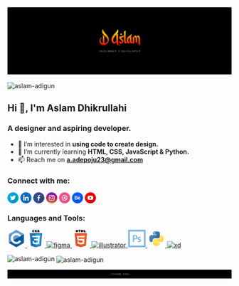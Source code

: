 <!-- banner -->
<img src="D. ASLAM DES&DEV.png">
<p align="left"> <img src="https://komarev.com/ghpvc/?username=aslam-adigun&label=Profile%20views&color=0e75b6&style=flat" alt="aslam-adigun" /> </p>

<h2 align="left">Hi 👋, I'm Aslam Dhikrullahi</h2><h3 align="left">A designer and aspiring developer.</h3>

- 🔭 I’m interested in **using code to create design.**
- 🌱 I’m currently learning **HTML, CSS, JavaScript & Python.**
- 📫 Reach me on **a.adepoju23@gmail.com**

<h3 align="left">Connect with me:</h3>
<p align="left">
<a href="https://twitter.com/aslamadigun" target="blank"><img align="center" src="twitter.png" alt="aslamadigun" height="25" width="25" /></a>
<a href="https://linkedin.com/in/aslam-dhikrullahi-473389185" target="blank"><img align="center" src="linkedin.png" alt="aslam-dhikrullahi-473389185" height="25" width="25" /></a>
<a href="https://fb.com/adigun.adepoju.9" target="blank"><img align="center" src="facebook.png" alt="adigun.adepoju.9" height="25" width="25" /></a>
<a href="https://instagram.com/dh.aslam" target="blank"><img align="center" src="instagram.png" alt="dh.aslam" height="25" width="25" /></a>
<a href="https://dribbble.com/daslam" target="blank"><img align="center" src="dribble.png" alt="daslam" height="25" width="25" /></a>
<a href="https://www.behance.net/dhikrulaslam" target="blank"><img align="center" src="behance.png" alt="dhikrulaslam" height="25" width="25" /></a>
<a href="https://www.youtube.com/@adtec_exe" target="blank"><img align="center" src="youtube.png" alt="adtec_exe" height="25" width="25" /></a>
</p>

<h3 align="left">Languages and Tools:</h3>
<p align="left"> <a href="https://www.cprogramming.com/" target="_blank" rel="noreferrer"> <img src="https://raw.githubusercontent.com/devicons/devicon/master/icons/c/c-original.svg" alt="c" width="40" height="40"/> </a> <a href="https://www.w3schools.com/css/" target="_blank" rel="noreferrer"> <img src="https://raw.githubusercontent.com/devicons/devicon/master/icons/css3/css3-original-wordmark.svg" alt="css3" width="40" height="40"/> </a> <a href="https://www.figma.com/" target="_blank" rel="noreferrer"> <img src="https://www.vectorlogo.zone/logos/figma/figma-icon.svg" alt="figma" width="40" height="40"/> </a> <a href="https://www.w3.org/html/" target="_blank" rel="noreferrer"> <img src="https://raw.githubusercontent.com/devicons/devicon/master/icons/html5/html5-original-wordmark.svg" alt="html5" width="40" height="40"/> </a> <a href="https://www.adobe.com/in/products/illustrator.html" target="_blank" rel="noreferrer"> <img src="https://www.vectorlogo.zone/logos/adobe_illustrator/adobe_illustrator-icon.svg" alt="illustrator" width="40" height="40"/> </a> <a href="https://www.photoshop.com/en" target="_blank" rel="noreferrer"> <img src="https://raw.githubusercontent.com/devicons/devicon/master/icons/photoshop/photoshop-line.svg" alt="photoshop" width="40" height="40"/> </a> <a href="https://www.python.org" target="_blank" rel="noreferrer"> <img src="https://raw.githubusercontent.com/devicons/devicon/master/icons/python/python-original.svg" alt="python" width="40" height="40"/> </a> <a href="https://www.adobe.com/products/xd.html" target="_blank" rel="noreferrer"> <img src="https://cdn.worldvectorlogo.com/logos/adobe-xd.svg" alt="xd" width="40" height="40"/> </a> </p>

<p><img align="left" src="https://github-readme-stats.vercel.app/api/top-langs?username=aslam-adigun&show_icons=true&locale=en&theme=dark&bg_color=0d1117&border_color=292e35&layout=compact" alt="aslam-adigun" /></p>

<p>&nbsp;<img align="center" src="https://github-readme-stats.vercel.app/api?username=aslam-adigun&show_icons=true&locale=en&bg_color=0d1117&border_color=292e35&title_color=ffffff&text_color=919191&ring_color=0579C3" alt="aslam-adigun" /></p>

<img src="D. ASLAM DES&DEV FOOTER.png">

<!---
aslam-adigun/aslam-adigun is a ✨ special ✨ repository because its `README.md` (this file) appears on your GitHub profile.
You can click the Preview link to take a look at your changes.
--->
